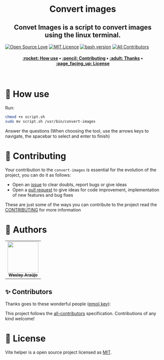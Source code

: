 <h1 align="center" title="Convert images">
  Convert images
</h1>

<h2 align="center">Convet Images is a script to convert images using the linux terminal.</h2>

[![Open Source Love](https://badges.frapsoft.com/os/v2/open-source.png?v=103)](https://github.com/ellerbrock/open-source-badges/)
[![MIT Licence](https://badges.frapsoft.com/os/mit/mit.png?v=103)](https://opensource.org/licenses/mit-license.php)
[![bash version](https://img.shields.io/badge/bash-5.2.2-green)](https://www.gnu.org/software/bash/)<!-- ALL-CONTRIBUTORS-BADGE:START - Do not remove or modify this section --> [![All Contributors](https://img.shields.io/badge/all_contributors-1-green.svg?style=flat-square)](#contributors-) <!-- ALL-CONTRIBUTORS-BADGE:END -->

<h4 align="center">
 <a href="#-how-use">:rocket: How use</a> •
 <a href="#-contributing">:pencil: Contributing</a> •
 <a href="#-thanks">:adult: Thanks</a> •
 <a href="#-license">:page_facing_up: License</a>
</h4>

<br>

# :rocket: How use

Run:

```bash
chmod +x script.sh
sudo mv script.sh /usr/bin/convert-images
```

Answer the questions (When choosing the tool, use the arrows keys to navigate, the spacebar to select and enter to finish)


# :pencil: Contributing

Your contribution to the `convert-images` is essential for the evolution of the project, you can do it as follows:

- Open an [issue](https://github.com/wesleyara/convert-images/issues) to clear doubts, report bugs or give ideas
- Open a [pull request](https://github.com/wesleyara/convert-images/pulls) to give ideas for code improvement, implementation of new features and bug fixes

These are just some of the ways you can contribute to the project read the [CONTRIBUTING](https://github.com/wesleyara/convert-images/blob/main/.github/CONTRIBUTING.md) for more information

# :adult: Authors

<table>
  <tr>
    <td align="center"><a href="https://wesleyaraujo.dev/"><img src="https://avatars.githubusercontent.com/u/89321125?v=4?s=100" width="100px;" alt=""/><br /><sub><b>Wesley Araújo</b></sub></a><br /></td>
  </tr>
</table>

## ✨ Contributors

Thanks goes to these wonderful people ([emoji key](https://allcontributors.org/docs/en/emoji-key)):

<!-- ALL-CONTRIBUTORS-LIST:START - Do not remove or modify this section -->
<!-- prettier-ignore-start -->
<!-- markdownlint-disable -->
<!-- markdownlint-restore -->
<!-- prettier-ignore-end -->

<!-- ALL-CONTRIBUTORS-LIST:END -->

This project follows the [all-contributors](https://github.com/all-contributors/all-contributors) specification. Contributions of any kind welcome!

# :page_facing_up: License

Vite helper is a open source project licensed as [MIT](LICENSE).

